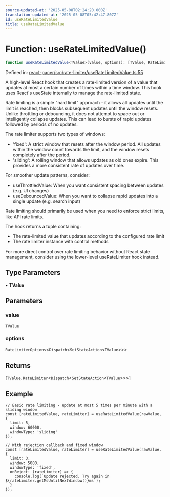 ```yaml
---
source-updated-at: '2025-05-08T02:24:20.000Z'
translation-updated-at: '2025-05-08T05:42:47.807Z'
id: useRateLimitedValue
title: useRateLimitedValue
---
```


<!-- DO NOT EDIT: this page is autogenerated from the type comments -->

# Function: useRateLimitedValue()

```ts
function useRateLimitedValue<TValue>(value, options): [TValue, RateLimiter<Dispatch<SetStateAction<TValue>>>]
```

Defined in: [react-pacer/src/rate-limiter/useRateLimitedValue.ts:55](https://github.com/TanStack/pacer/blob/main/packages/react-pacer/src/rate-limiter/useRateLimitedValue.ts#L55)

A high-level React hook that creates a rate-limited version of a value that updates at most a certain number of times within a time window.
This hook uses React's useState internally to manage the rate-limited state.

Rate limiting is a simple "hard limit" approach - it allows all updates until the limit is reached, then blocks
subsequent updates until the window resets. Unlike throttling or debouncing, it does not attempt to space out
or intelligently collapse updates. This can lead to bursts of rapid updates followed by periods of no updates.

The rate limiter supports two types of windows:
- 'fixed': A strict window that resets after the window period. All updates within the window count
  towards the limit, and the window resets completely after the period.
- 'sliding': A rolling window that allows updates as old ones expire. This provides a more
  consistent rate of updates over time.

For smoother update patterns, consider:
- useThrottledValue: When you want consistent spacing between updates (e.g. UI changes)
- useDebouncedValue: When you want to collapse rapid updates into a single update (e.g. search input)

Rate limiting should primarily be used when you need to enforce strict limits, like API rate limits.

The hook returns a tuple containing:
- The rate-limited value that updates according to the configured rate limit
- The rate limiter instance with control methods

For more direct control over rate limiting behavior without React state management,
consider using the lower-level useRateLimiter hook instead.

## Type Parameters

• **TValue**

## Parameters

### value

`TValue`

### options

`RateLimiterOptions`\<`Dispatch`\<`SetStateAction`\<`TValue`\>\>\>

## Returns

\[`TValue`, `RateLimiter`\<`Dispatch`\<`SetStateAction`\<`TValue`\>\>\>\]

## Example

```tsx
// Basic rate limiting - update at most 5 times per minute with a sliding window
const [rateLimitedValue, rateLimiter] = useRateLimitedValue(rawValue, {
  limit: 5,
  window: 60000,
  windowType: 'sliding'
});

// With rejection callback and fixed window
const [rateLimitedValue, rateLimiter] = useRateLimitedValue(rawValue, {
  limit: 3,
  window: 5000,
  windowType: 'fixed',
  onReject: (rateLimiter) => {
    console.log(`Update rejected. Try again in ${rateLimiter.getMsUntilNextWindow()}ms`);
  }
});
```
